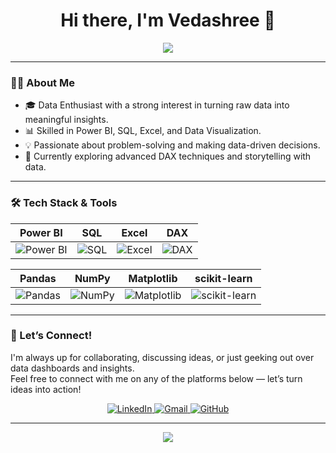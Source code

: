 <h1 align="center">Hi there, I'm Vedashree 👋</h1>

<p align="center">
  <img src="https://readme-typing-svg.demolab.com/?lines=Data+Analyst+|+Power+BI+Developer+|+SQL+&center=true&width=500&height=30" />
</p>

---

### 👩‍💻 About Me

- 🎓 Data Enthusiast with a strong interest in turning raw data into meaningful insights.
- 📊 Skilled in Power BI, SQL, Excel, and Data Visualization.
- 💡 Passionate about problem-solving and making data-driven decisions.
- 🌱 Currently exploring advanced DAX techniques and storytelling with data.

---

### 🛠️ Tech Stack & Tools

| Power BI | SQL | Excel | DAX |
|----------|-----|-------|-----|
| ![Power BI](https://img.shields.io/badge/-Power%20BI-F2C811?logo=powerbi&logoColor=black&style=flat) | ![SQL](https://img.shields.io/badge/-SQL-4479A1?logo=postgresql&logoColor=white&style=flat) | ![Excel](https://img.shields.io/badge/-Excel-217346?logo=microsoft-excel&logoColor=white&style=flat) | ![DAX](https://img.shields.io/badge/-DAX-000000?logo=data&logoColor=white&style=flat) |

| Pandas | NumPy | Matplotlib | scikit-learn |
|--------|-------|------------|--------------|
| ![Pandas](https://img.shields.io/badge/-Pandas-150458?logo=pandas&logoColor=white&style=flat) | ![NumPy](https://img.shields.io/badge/-NumPy-013243?logo=numpy&logoColor=white&style=flat) | ![Matplotlib](https://img.shields.io/badge/-Matplotlib-11557c?logo=matplotlib&logoColor=white&style=flat) | ![scikit-learn](https://img.shields.io/badge/-Scikit--learn-F7931E?logo=scikit-learn&logoColor=white&style=flat) |

---

### 🤝 Let’s Connect!

I'm always up for collaborating, discussing ideas, or just geeking out over data dashboards and insights.  
Feel free to connect with me on any of the platforms below — let’s turn ideas into action!

<p align="center">
  <a href="https://www.linkedin.com/in/vedashree04/" target="_blank">
    <img src="https://img.shields.io/badge/-LinkedIn-blue?logo=linkedin&logoColor=white&style=for-the-badge" alt="LinkedIn"/>
  </a>
  <a href="mailto:vedashree.datascience@gmail.com" target="_blank">
    <img src="https://img.shields.io/badge/-Gmail-D14836?logo=gmail&logoColor=white&style=for-the-badge" alt="Gmail"/>
  </a>
  <a href="https://github.com/Vedashree04" target="_blank">
    <img src="https://img.shields.io/badge/-GitHub-181717?logo=github&logoColor=white&style=for-the-badge" alt="GitHub"/>
  </a>
</p>


---

<p align="center">
  <img src="https://github-readme-stats.vercel.app/api?username=Vedashree04&show_icons=true&theme=default" />
</p>




